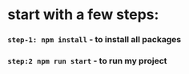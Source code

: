 # start with a few steps:
### `step-1: npm install` - to install all packages 
### `step:2 npm run start` - to run my project


